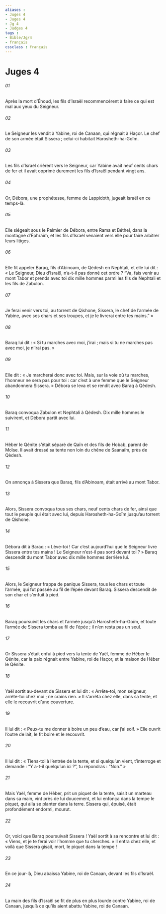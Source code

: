 ```yaml
---
aliases : 
- Juges 4
- Juges 4
- Jg 4
- Judges 4
tags : 
- Bible/Jg/4
- français
cssclass : français
---
```


# Juges 4

###### 01
Après la mort d’Éhoud, les fils d’Israël recommencèrent à faire ce qui est mal aux yeux du Seigneur.
###### 02
Le Seigneur les vendit à Yabine, roi de Canaan, qui régnait à Haçor. Le chef de son armée était Sissera ; celui-ci habitait Harosheth-ha-Goïm.
###### 03
Les fils d’Israël crièrent vers le Seigneur, car Yabine avait neuf cents chars de fer et il avait opprimé durement les fils d’Israël pendant vingt ans.
###### 04
Or, Débora, une prophétesse, femme de Lappidoth, jugeait Israël en ce temps-là.
###### 05
Elle siégeait sous le Palmier de Débora, entre Rama et Béthel, dans la montagne d’Éphraïm, et les fils d’Israël venaient vers elle pour faire arbitrer leurs litiges.
###### 06
Elle fit appeler Baraq, fils d’Abinoam, de Qèdesh en Nephtali, et elle lui dit : « Le Seigneur, Dieu d’Israël, n’a-t-il pas donné cet ordre ? “Va, fais venir au mont Tabor et prends avec toi dix mille hommes parmi les fils de Nephtali et les fils de Zabulon.
###### 07
Je ferai venir vers toi, au torrent de Qishone, Sissera, le chef de l’armée de Yabine, avec ses chars et ses troupes, et je le livrerai entre tes mains.” »
###### 08
Baraq lui dit : « Si tu marches avec moi, j’irai ; mais si tu ne marches pas avec moi, je n’irai pas. »
###### 09
Elle dit : « Je marcherai donc avec toi. Mais, sur la voie où tu marches, l’honneur ne sera pas pour toi : car c’est à une femme que le Seigneur abandonnera Sissera. » Débora se leva et se rendit avec Baraq à Qèdesh.
###### 10
Baraq convoqua Zabulon et Nephtali à Qèdesh. Dix mille hommes le suivirent, et Débora partit avec lui.
###### 11
Hèber le Qénite s’était séparé de Qaïn et des fils de Hobab, parent de Moïse. Il avait dressé sa tente non loin du chêne de Saanaïm, près de Qèdesh.
###### 12
On annonça à Sissera que Baraq, fils d’Abinoam, était arrivé au mont Tabor.
###### 13
Alors, Sissera convoqua tous ses chars, neuf cents chars de fer, ainsi que tout le peuple qui était avec lui, depuis Harosheth-ha-Goïm jusqu’au torrent de Qishone.
###### 14
Débora dit à Baraq : « Lève-toi ! Car c’est aujourd’hui que le Seigneur livre Sissera entre tes mains ! Le Seigneur n’est-il pas sorti devant toi ? » Baraq descendit du mont Tabor avec dix mille hommes derrière lui.
###### 15
Alors, le Seigneur frappa de panique Sissera, tous les chars et toute l’armée, qui fut passée au fil de l’épée devant Baraq. Sissera descendit de son char et s’enfuit à pied.
###### 16
Baraq poursuivit les chars et l’armée jusqu’à Harosheth-ha-Goïm, et toute l’armée de Sissera tomba au fil de l’épée ; il n’en resta pas un seul.
###### 17
Or Sissera s’était enfui à pied vers la tente de Yaël, femme de Hèber le Qénite, car la paix régnait entre Yabine, roi de Haçor, et la maison de Hèber le Qénite.
###### 18
Yaël sortit au-devant de Sissera et lui dit : « Arrête-toi, mon seigneur, arrête-toi chez moi ; ne crains rien. » Il s’arrêta chez elle, dans sa tente, et elle le recouvrit d’une couverture.
###### 19
Il lui dit : « Peux-tu me donner à boire un peu d’eau, car j’ai soif. » Elle ouvrit l’outre de lait, le fit boire et le recouvrit.
###### 20
Il lui dit : « Tiens-toi à l’entrée de la tente, et si quelqu’un vient, t’interroge et demande : “Y a-t-il quelqu’un ici ?”, tu répondras : “Non.” »
###### 21
Mais Yaël, femme de Hèber, prit un piquet de la tente, saisit un marteau dans sa main, vint près de lui doucement, et lui enfonça dans la tempe le piquet, qui alla se planter dans la terre. Sissera qui, épuisé, était profondément endormi, mourut.
###### 22
Or, voici que Baraq poursuivait Sissera ! Yaël sortit à sa rencontre et lui dit : « Viens, et je te ferai voir l’homme que tu cherches. » Il entra chez elle, et voilà que Sissera gisait, mort, le piquet dans la tempe !
###### 23
En ce jour-là, Dieu abaissa Yabine, roi de Canaan, devant les fils d’Israël.
###### 24
La main des fils d’Israël se fit de plus en plus lourde contre Yabine, roi de Canaan, jusqu’à ce qu’ils aient abattu Yabine, roi de Canaan.
